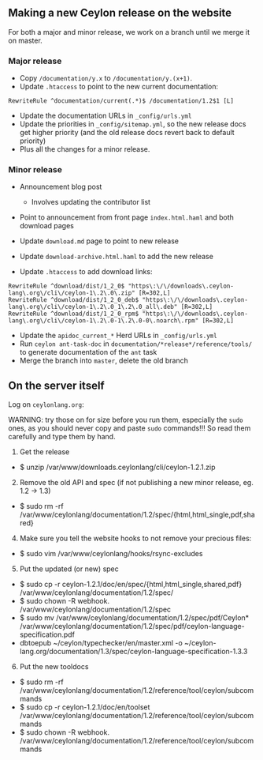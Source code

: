## Making a new Ceylon release on the website

For both a major and minor release, we work on a branch until we merge it on master.

### Major release

- Copy `/documentation/y.x` to `/documentation/y.(x+1)`.
- Update `.htaccess` to point to the new current documentation:

```
RewriteRule ^documentation/current(.*)$ /documentation/1.2$1 [L]
```

- Update the documentation URLs in `_config/urls.yml` 
- Update the priorities in `_config/sitemap.yml`, so the new release docs 
  get higher priority (and the old release docs revert back to default priority)
- Plus all the changes for a minor release.

### Minor release

- Announcement blog post

    - Involves updating the contributor list
    
- Point to announcement from front page `index.html.haml` and both download pages
- Update `download.md` page to point to new release
- Update `download-archive.html.haml` to add the new release
- Update `.htaccess` to add download links:

```
RewriteRule ^download/dist/1_2_0$ "https\:\/\/downloads\.ceylon-lang\.org\/cli\/ceylon-1\.2\.0\.zip" [R=302,L]
RewriteRule ^download/dist/1_2_0_deb$ "https\:\/\/downloads\.ceylon-lang\.org\/cli\/ceylon-1\.2\.0_1\.2\.0_all\.deb" [R=302,L]
RewriteRule ^download/dist/1_2_0_rpm$ "https\:\/\/downloads\.ceylon-lang\.org\/cli\/ceylon-1\.2\.0-1\.2\.0-0\.noarch\.rpm" [R=302,L]
```

- Update the `apidoc_current_*` Herd URLs in `_config/urls.yml` 
- Run `ceylon ant-task-doc` in `documentation/*release*/reference/tools/` 
  to generate documentation of the `ant` task
- Merge the branch into `master`, delete the old branch

## On the server itself

Log on `ceylonlang.org`:

WARNING: try those on for size before you run them, especially the `sudo` ones, as you should
never copy and paste `sudo` commands!!! So read them carefully and type them by hand.

1. Get the release
  -  $ unzip /var/www/downloads.ceylonlang/cli/ceylon-1.2.1.zip
2. Remove the old API and spec (if not publishing a new minor release, eg. 1.2 -> 1.3)
  -  $ sudo rm -rf /var/www/ceylonlang/documentation/1.2/spec/{html,html_single,pdf,shared}
4. Make sure you tell the website hooks to not remove your precious files:
  -  $ sudo vim /var/www/ceylonlang/hooks/rsync-excludes
5. Put the updated (or new) spec
  -  $ sudo cp -r ceylon-1.2.1/doc/en/spec/{html,html_single,shared,pdf} /var/www/ceylonlang/documentation/1.2/spec/
  -  $ sudo chown -R webhook. /var/www/ceylonlang/documentation/1.2/spec
  -  $ sudo mv /var/www/ceylonlang/documentation/1.2/spec/pdf/Ceylon* /var/www/ceylonlang/documentation/1.2/spec/pdf/ceylon-language-specification.pdf
  -  dbtoepub ~/ceylon/typechecker/en/master.xml -o ~/ceylon-lang.org/documentation/1.3/spec/ceylon-language-specification-1.3.3
6. Put the new tooldocs
  -  $ sudo rm -rf /var/www/ceylonlang/documentation/1.2/reference/tool/ceylon/subcommands
  -  $ sudo cp -r ceylon-1.2.1/doc/en/toolset /var/www/ceylonlang/documentation/1.2/reference/tool/ceylon/subcommands
  -  $ sudo chown -R webhook. /var/www/ceylonlang/documentation/1.2/reference/tool/ceylon/subcommands
